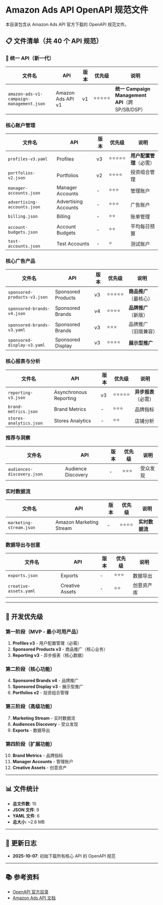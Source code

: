# Amazon Ads API OpenAPI 规范文件

本目录包含从 Amazon Ads API 官方下载的 OpenAPI 规范文件。

## 📋 文件清单（共 40 个 API 规范）

### 🎯 统一 API（新一代）
| 文件名 | API | 版本 | 优先级 | 说明 |
|--------|-----|------|--------|------|
| `amazon-ads-v1-campaign-management.json` | Amazon Ads API v1 | v1 | ⭐⭐⭐⭐⭐ | **统一 Campaign Management API**（跨 SP/SB/DSP） |

### 核心账户管理
| 文件名 | API | 版本 | 优先级 | 说明 |
|--------|-----|------|--------|------|
| `profiles-v3.yaml` | Profiles | v3 | ⭐⭐⭐⭐⭐ | **用户配置管理**（必需） |
| `portfolios-v2.json` | Portfolios | v2 | ⭐⭐⭐⭐ | 投资组合管理 |
| `manager-accounts.json` | Manager Accounts | - | ⭐⭐⭐ | 管理账户 |
| `advertising-accounts.json` | Advertising Accounts | - | ⭐⭐⭐ | 广告账户 |
| `billing.json` | Billing | - | ⭐⭐ | 账单管理 |
| `account-budgets.json` | Account Budgets | - | ⭐⭐ | 平均每日预算 |
| `test-accounts.json` | Test Accounts | - | ⭐ | 测试账户 |

### 核心广告产品
| 文件名 | API | 版本 | 优先级 | 说明 |
|--------|-----|------|--------|------|
| `sponsored-products-v3.json` | Sponsored Products | v3 | ⭐⭐⭐⭐⭐ | **商品推广**（最核心） |
| `sponsored-brands-v4.json` | Sponsored Brands | v4 | ⭐⭐⭐⭐ | **品牌推广**（新版） |
| `sponsored-brands-v3.yaml` | Sponsored Brands | v3 | ⭐⭐⭐ | 品牌推广（旧版兼容） |
| `sponsored-display-v3.yaml` | Sponsored Display | v3 | ⭐⭐⭐⭐ | **展示型推广** |

### 核心报表与分析
| 文件名 | API | 版本 | 优先级 | 说明 |
|--------|-----|------|--------|------|
| `reporting-v3.json` | Asynchronous Reporting | v3 | ⭐⭐⭐⭐⭐ | **异步报表**（必需） |
| `brand-metrics.json` | Brand Metrics | - | ⭐⭐⭐ | 品牌指标 |
| `stores-analytics.json` | Stores Analytics | - | ⭐⭐ | 店铺分析 |

### 推荐与洞察
| 文件名 | API | 版本 | 优先级 | 说明 |
|--------|-----|------|--------|------|
| `audiences-discovery.json` | Audience Discovery | - | ⭐⭐⭐ | 受众发现 |

### 实时数据流
| 文件名 | API | 版本 | 优先级 | 说明 |
|--------|-----|------|--------|------|
| `marketing-stream.json` | Amazon Marketing Stream | - | ⭐⭐⭐⭐ | **实时数据流** |

### 数据导出与创意
| 文件名 | API | 版本 | 优先级 | 说明 |
|--------|-----|------|--------|------|
| `exports.json` | Exports | - | ⭐⭐⭐ | 数据导出 |
| `creative-assets.yaml` | Creative Assets | - | ⭐⭐ | 创意资产库 |

---

## 🎯 开发优先级

### 第一阶段（MVP - 最小可用产品）
1. **Profiles v3** - 用户配置管理（必需）
2. **Sponsored Products v3** - 商品推广（核心业务）
3. **Reporting v3** - 异步报表（核心数据）

### 第二阶段（核心功能）
4. **Sponsored Brands v4** - 品牌推广
5. **Sponsored Display v3** - 展示型推广
6. **Portfolios v2** - 投资组合管理

### 第三阶段（高级功能）
7. **Marketing Stream** - 实时数据流
8. **Audiences Discovery** - 受众发现
9. **Exports** - 数据导出

### 第四阶段（扩展功能）
10. **Brand Metrics** - 品牌指标
11. **Manager Accounts** - 管理账户
12. **Creative Assets** - 创意资产

---

## 📊 文件统计

- **总文件数**: 15
- **JSON 文件**: 9
- **YAML 文件**: 6
- **总大小**: ~2.6 MB

---

## 🔄 更新日志

- **2025-10-07**: 初始下载所有核心 API 的 OpenAPI 规范

---

## 📚 参考资料

- [OpenAPI 官方目录](https://advertising.amazon.com/API/docs/en-us/reference/openapi-download)
- [Amazon Ads API 文档](https://advertising.amazon.com/API/docs/en-us)

